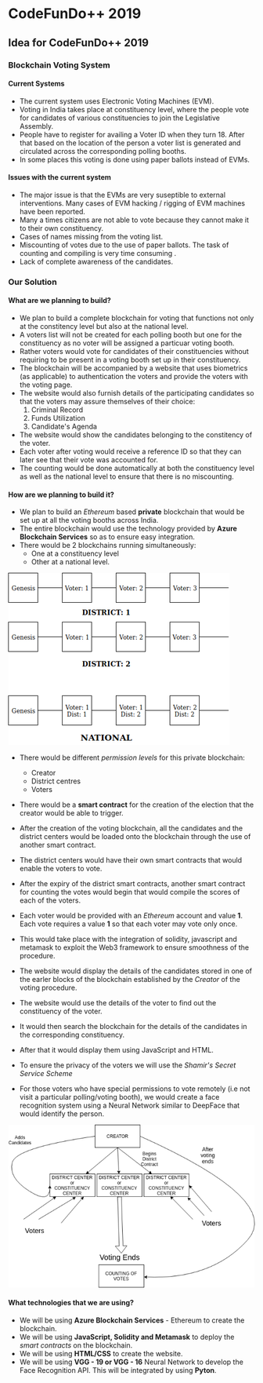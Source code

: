 # CodeFunDo++ 2019
Idea for CodeFunDo++ 2019
-------------------------------

### Blockchain Voting System

#### Current Systems 

* The current system uses Electronic Voting Machines (EVM).
* Voting in India takes place at constituency level, where the people vote for candidates of various constituencies to join the Legislative Assembly. 
* People have to register for availing a Voter ID when they turn 18. After that based on the location of the person a voter list is generated and circulated across the corresponding polling booths. 
* In some places this voting is done using paper ballots instead of EVMs.  


#### Issues with the current system

* The major issue is that the EVMs are very suseptible to external interventions. Many cases of EVM hacking / rigging of EVM machines have been reported.
* Many a times citizens are not able to vote because they cannot make it to their own constituency. 
* Cases of names missing from the voting list.
* Miscounting of votes due to the use of paper ballots. The task of counting and compiling is very time consuming . 
* Lack of complete awareness of the candidates.

### Our Solution 

#### What are we planning to build? 
 
* We plan to build a complete blockchain for voting that functions not only at the constitency level but also at the national level. 
* A voters list will not be created for each polling booth but one for the constituency as no voter will be assigned a particuar voting booth. 
* Rather voters would vote for candidates of their constituencies without requiring to be present in a voting booth set up in their constituency. 
* The blockchain will be accompanied by a website that uses biometrics (as applicable) to authentication the voters and provide the voters with the voting page. 
* The website would also furnish details of the participating candidates so that the voters may assure themselves of their choice: 
    1. Criminal Record
    2. Funds Utilization
    3. Candidate's Agenda
* The website would show the candidates belonging to the constitency of the voter.
* Each voter after voting would receive a reference ID so that they can later see that their vote was accounted for. 
* The counting would be done automatically at both the constituency level as well as the national level to ensure that there is no miscounting.

#### How are we planning to build it?

* We plan to build an *Ethereum* based **private** blockchain that would be set up at all the voting booths across India. 
* The entire blockchain would use the technology provided by **Azure Blockchain Services** so as to ensure easy integration. 
* There would be 2 blockchains running simultaneously: 
  * One at a constituency level
  * Other at a national level. 
  
![Diagram of the blockchain](./images/blockchain.png)
  
* There would be different _permission levels_ for this private blockchain:
  * Creator
  * District centres
  * Voters
  
* There would be a __smart contract__ for the creation of the election that the creator would be able to trigger. 
* After the creation of the voting blockchain, all the candidates and the district centers would be loaded onto the blockchain through the use of another smart contract. 
* The district centers would have their own smart contracts that would enable the voters to vote.
* After the expiry of the district smart contracts, another smart contract for counting the votes would begin that would compile the scores of each of the voters.

* Each voter would be provided with an _Ethereum_ account and value **1**. Each vote requires a value **1** so that each voter may vote only once.
* This would take place with the integration of solidity, javascript and metamask to exploit the Web3 framework to ensure smoothness of the procedure.

* The website would display the details of the candidates stored in one of the earler blocks of the blockchain established by the _Creator_ of the voting procedure. 
 * The website would use the details of the voter to find out the constituency of the voter.
 * It would then search the blockchain for the details of the candidates in the corresponding constituency. 
 * After that it would display them using JavaScript and HTML.
 
* To ensure the privacy of the voters we will use the _Shamir's Secret Service Scheme_ 

* For those voters who have special permissions to vote remotely (i.e not visit a particular polling/voting booth), we would create a face recognition system using a Neural Network similar to DeepFace that would identify the person. 

![Design Flow](./images/design.png)

#### What technologies that we are using? 

* We will be using **Azure Blockchain Services** - Ethereum to create the blockchain.
* We will be using **JavaScript, Solidity and Metamask** to deploy the _smart contracts_ on the blockchain.
* We will be using **HTML/CSS** to create the website.
* We will be using **VGG - 19 or VGG - 16** Neural Network to develop the Face Recognition API. This will be integrated by using **Pyton**. 


  
